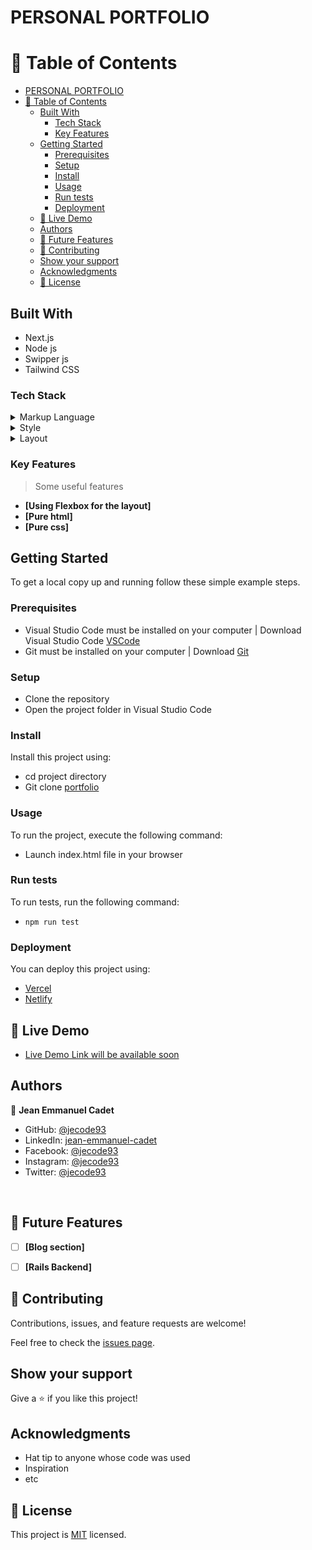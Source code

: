 # PERSONAL PORTFOLIO


# 📗 Table of Contents

- [PERSONAL PORTFOLIO](#personal-portfolio)
- [📗 Table of Contents](#-table-of-contents)
  - [Built With](#built-with)
    - [Tech Stack ](#tech-stack-)
    - [Key Features ](#key-features-)
  - [Getting Started](#getting-started)
    - [Prerequisites](#prerequisites)
    - [Setup](#setup)
    - [Install](#install)
    - [Usage](#usage)
    - [Run tests](#run-tests)
    - [Deployment](#deployment)
  - [🚀 Live Demo ](#-live-demo-)
  - [Authors](#authors)
  - [🔭 Future Features ](#-future-features-)
  - [🤝 Contributing](#-contributing)
  - [Show your support](#show-your-support)
  - [Acknowledgments](#acknowledgments)
  - [📝 License](#-license)





## Built With

- Next.js
- Node js
- Swipper js
- Tailwind CSS

### Tech Stack <a name="tech-stack"></a>

> 

<details>
  <summary>Markup Language</summary>
  <ul>
    <li><a href="https://developer.mozilla.org/en-US/docs/Web/HTML">HTML</a></li>
  </ul>
</details>

<details>
<summary>Style</summary>
  <ul>
    <li><a href="https://developer.mozilla.org/en-US/docs/Web/CSS">CSS</a></li>
  </ul>
</details>

<details>
<summary>Layout</summary>
  <ul>
    <li><a href="https://developer.mozilla.org/en-US/docs/Learn/CSS/CSS_layout/Flexbox"></a></li>
  </ul>
</details>

### Key Features <a name="key-features"></a>

> Some useful features

- **[Using Flexbox for the layout]**
- **[Pure html]**
- **[Pure css]**


<!-- LIVE DEMO -->

## Getting Started

To get a local copy up and running follow these simple example steps.

### Prerequisites
- Visual Studio Code must be installed on your computer | Download Visual Studio Code [VSCode](https://code.visualstudio.com/)
- Git must be installed on your computer | Download [Git](https://git-scm.com/downloads)

### Setup
- Clone the repository
- Open the project folder in Visual Studio Code

### Install

Install this project using:

- cd project directory
- Git clone [portfolio](https://github.com/jecode93/personal-portfolio.git)

### Usage

To run the project, execute the following command:

- Launch index.html file in your browser


### Run tests

To run tests, run the following command:

- `npm run test`


### Deployment

You can deploy this project using:

- [Vercel](https://vercel.com/)
- [Netlify](https://www.netlify.com/)


<!-- LIVE DEMO -->

## 🚀 Live Demo <a name="live-demo"></a>

- [Live Demo Link will be available soon](https://jeanemmanuelcadet.vercel.app)


## Authors

👤 **Jean Emmanuel Cadet**
- GitHub: [@jecode93](https://github.com/jecode93)
- LinkedIn: [jean-emmanuel-cadet](https://www.linkedin.com/in/jean-emmanuel-cadet/)
- Facebook: [@jecode93](https://www.facebook.com/jecode93)
- Instagram: [@jecode93](https://instagram.com/jecode93)
- Twitter: [@jecode93](https://twitter.com/jecode93)

</br>
<!-- FUTURE FEATURES -->

## 🔭 Future Features <a name="future-features"></a>

- [ ] **[Blog section]**
- [ ] **[Rails Backend]**


## 🤝 Contributing

Contributions, issues, and feature requests are welcome!

Feel free to check the [issues page](../../issues/).

## Show your support

Give a ⭐️ if you like this project!

## Acknowledgments

- Hat tip to anyone whose code was used
- Inspiration
- etc

## 📝 License

This project is [MIT](./LICENSE) licensed.
